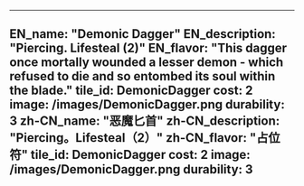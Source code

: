 ---

EN_name: "Demonic Dagger"
EN_description: "Piercing. Lifesteal (2)"
EN_flavor: "This dagger once mortally wounded a lesser demon - which refused to die and so entombed its soul within the blade."
tile_id: DemonicDagger
cost: 2
image: /images/DemonicDagger.png
durability: 3
zh-CN_name: "恶魔匕首"
zh-CN_description: "Piercing。Lifesteal（2）"
zh-CN_flavor: "占位符"
tile_id: DemonicDagger
cost: 2
image: /images/DemonicDagger.png
durability: 3
---